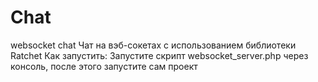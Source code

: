 # Chat
 websocket chat
Чат на вэб-сокетах с использованием библиотеки Ratchet
Как запустить:
Запустите скрипт websocket_server.php через консоль, после этого запустите сам проект
